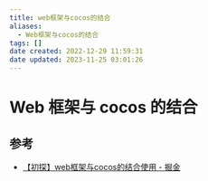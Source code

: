 ```yaml
---
title: web框架与cocos的结合
aliases:
  - Web框架与cocos的结合
tags: []
date created: 2022-12-29 11:59:31
date updated: 2023-11-25 03:01:26
---
```


# Web 框架与 cocos 的结合

## 参考

- [【初探】web框架与cocos的结合使用 - 掘金](https://juejin.cn/post/6949044814008549389)
